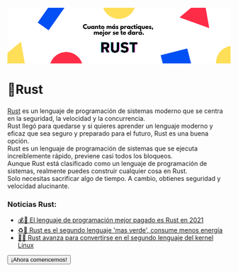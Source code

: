 ![Banner](./img/banner.png)

# 🔧Rust  
###
[Rust][rust] es un lenguaje de programación de sistemas moderno que se centra
en la seguridad, la velocidad y la concurrencia.  
Rust llegó para quedarse y si quieres aprender un lenguaje moderno y eficaz que sea seguro y preparado para el futuro, Rust es una buena opción.  
Rust es un lenguaje de programación de sistemas que se ejecuta increíblemente rápido, previene casi todos los bloqueos.  
Aunque Rust está clasificado como un lenguaje de programación de sistemas, realmente puedes construir cualquier cosa en Rust.   
Solo necesitas sacrificar algo de tiempo. A cambio, obtienes seguridad y velocidad alucinante.


### Noticias Rust:
- [💰🥇 El lenguaje de programación mejor pagado es Rust en 2021](https://computerhoy.com/noticias/tecnologia/python-desbancado-como-lenguaje-programacion-mejor-pagado-2021-961911)
- [♻️🥈 Rust es el segundo lenguaje 'mas verde', consume menos energía](https://www.genbeta.com/desarrollo/c-lenguaje-programacion-verde-seguido-cerca-rust-que-consumen-energia-al-ejecutar-algoritmos)
- [🐧🥈 Rust avanza para convertirse en el segundo lenguaje del kernel Linux](https://www.muylinux.com/2021/12/09/rust-segundo-lenguaje-linux/)


[<button type="button" class="btn btn-outline-dark">¡Ahora comencemos!</button>](/rust/variables.md)

[rust]: https://www.rust-lang.org/es/




